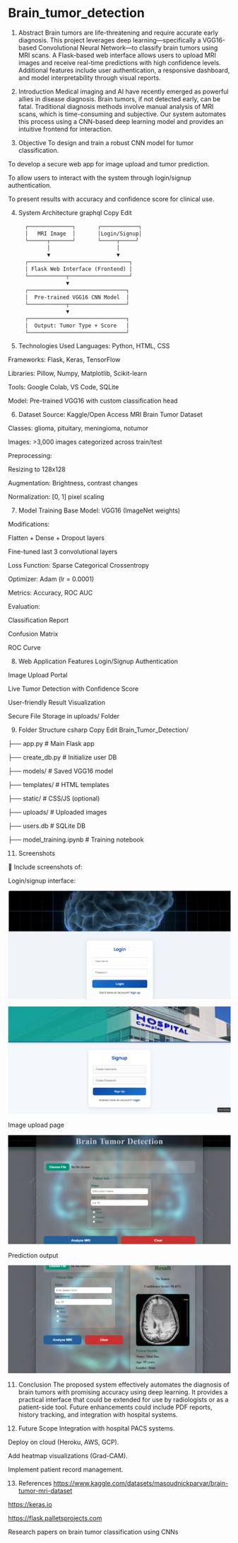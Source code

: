 # Brain_tumor_detection

1. Abstract
Brain tumors are life-threatening and require accurate early diagnosis. This project leverages deep learning—specifically a VGG16-based Convolutional Neural Network—to classify brain tumors using MRI scans. A Flask-based web interface allows users to upload MRI images and receive real-time predictions with high confidence levels. Additional features include user authentication, a responsive dashboard, and model interpretability through visual reports.

2. Introduction
Medical imaging and AI have recently emerged as powerful allies in disease diagnosis. Brain tumors, if not detected early, can be fatal. Traditional diagnosis methods involve manual analysis of MRI scans, which is time-consuming and subjective. Our system automates this process using a CNN-based deep learning model and provides an intuitive frontend for interaction.

3. Objective
To design and train a robust CNN model for tumor classification.

To develop a secure web app for image upload and tumor prediction.

To allow users to interact with the system through login/signup authentication.

To present results with accuracy and confidence score for clinical use.

4. System Architecture
graphql
Copy
Edit


         ┌──────────────┐       ┌────────────┐
         │   MRI Image  │       │Login/Signup│
         └──────┬───────┘       └─────┬─────┘
                │                     │
                ▼                     ▼
         ┌────────────────────────────────┐
         │ Flask Web Interface (Frontend) │
         └────────────┬───────────────────┘
                      ▼
         ┌───────────────────────────────┐
         │  Pre-trained VGG16 CNN Model  │
         └────────────┬──────────────────┘
                      ▼
         ┌───────────────────────────────┐
         │  Output: Tumor Type + Score   │
         └───────────────────────────────┘

   
6. Technologies Used
Languages: Python, HTML, CSS

Frameworks: Flask, Keras, TensorFlow

Libraries: Pillow, Numpy, Matplotlib, Scikit-learn

Tools: Google Colab, VS Code, SQLite

Model: Pre-trained VGG16 with custom classification head

6. Dataset
Source: Kaggle/Open Access MRI Brain Tumor Dataset

Classes: glioma, pituitary, meningioma, notumor

Images: >3,000 images categorized across train/test

Preprocessing:

Resizing to 128x128

Augmentation: Brightness, contrast changes

Normalization: [0, 1] pixel scaling

7. Model Training
Base Model: VGG16 (ImageNet weights)

Modifications:

Flatten + Dense + Dropout layers

Fine-tuned last 3 convolutional layers

Loss Function: Sparse Categorical Crossentropy

Optimizer: Adam (lr = 0.0001)

Metrics: Accuracy, ROC AUC

Evaluation:

Classification Report

Confusion Matrix

ROC Curve

8. Web Application Features
Login/Signup Authentication

Image Upload Portal

Live Tumor Detection with Confidence Score

User-friendly Result Visualization

Secure File Storage in uploads/ Folder

9. Folder Structure
csharp
Copy
Edit
Brain_Tumor_Detection/

├── app.py                                        # Main Flask app

├── create_db.py                                 # Initialize user DB

├── models/                                     # Saved VGG16 model

├── templates/                                  # HTML templates

├── static/                                    # CSS/JS (optional)

├── uploads/                                  # Uploaded images

├── users.db                                 # SQLite DB

├── model_training.ipynb                    # Training notebook

11. Screenshots

📌 Include screenshots of:

Login/signup interface:

![image alt](https://github.com/Anibrata-Ghatak/Brain_tumor_detection/blob/main/Screenshot%202025-06-13%20161507.png)

![image alt](https://github.com/Anibrata-Ghatak/Brain_tumor_detection/blob/main/Screenshot%202025-06-13%20161630.png)

Image upload page

![image alt](https://github.com/Anibrata-Ghatak/Brain_tumor_detection/blob/main/Screenshot%202025-06-13%20161525.png)

Prediction output

![image alt](https://github.com/Anibrata-Ghatak/Brain_tumor_detection/blob/main/Screenshot%202025-06-13%20161609.png)

11. Conclusion
The proposed system effectively automates the diagnosis of brain tumors with promising accuracy using deep learning. It provides a practical interface that could be extended for use by radiologists or as a patient-side tool. Future enhancements could include PDF reports, history tracking, and integration with hospital systems.

12. Future Scope
Integration with hospital PACS systems.

Deploy on cloud (Heroku, AWS, GCP).

Add heatmap visualizations (Grad-CAM).

Implement patient record management.

13. References
https://www.kaggle.com/datasets/masoudnickparvar/brain-tumor-mri-dataset

https://keras.io

https://flask.palletsprojects.com

Research papers on brain tumor classification using CNNs
